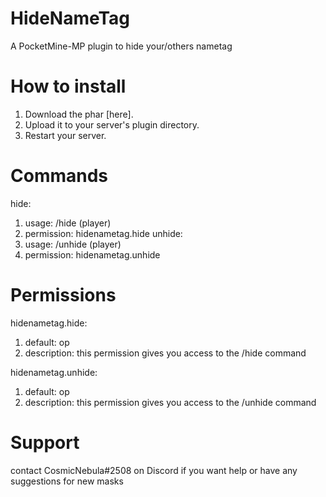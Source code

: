# HideNameTag
A PocketMine-MP plugin to hide your/others nametag

# How to install

1. Download the phar [here].
2. Upload it to your server's plugin directory.
3. Restart your server.

# Commands
hide: 
 1. usage: /hide (player)
 2. permission: hidenametag.hide
unhide: 
 1. usage: /unhide (player)
 2. permission: hidenametag.unhide
  
# Permissions
hidenametag.hide:
  1. default: op
  2. description: this permission gives you access to the /hide command

hidenametag.unhide:
  1. default: op
  2. description: this permission gives you access to the /unhide command
  
# Support
contact CosmicNebula#2508 on Discord if you want help or have any suggestions for new masks
